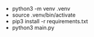 - python3 -m venv .venv
- source .venv/bin/activate
- pip3 install -r requirements.txt
- python3 main.py
